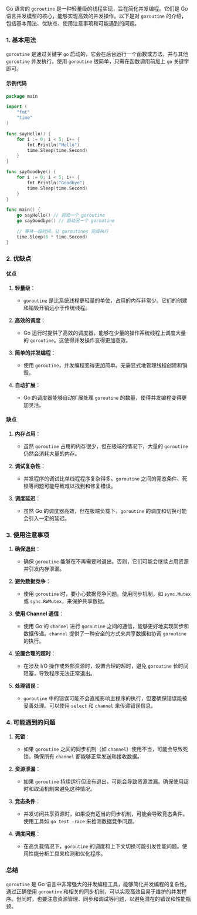 Go 语言的 `goroutine` 是一种轻量级的线程实现，旨在简化并发编程。它们是 Go 语言并发模型的核心，能够实现高效的并发操作。以下是对 `goroutine` 的介绍，包括基本用法、优缺点、使用注意事项和可能遇到的问题。

### 1. 基本用法

`goroutine` 是通过关键字 `go` 启动的，它会在后台运行一个函数或方法，并与其他 `goroutine` 并发执行。使用 `goroutine` 很简单，只需在函数调用前加上 `go` 关键字即可。

#### 示例代码

```go
package main

import (
    "fmt"
    "time"
)

func sayHello() {
    for i := 0; i < 5; i++ {
        fmt.Println("Hello")
        time.Sleep(time.Second)
    }
}

func sayGoodbye() {
    for i := 0; i < 5; i++ {
        fmt.Println("Goodbye")
        time.Sleep(time.Second)
    }
}

func main() {
    go sayHello() // 启动一个 goroutine
    go sayGoodbye() // 启动另一个 goroutine

    // 等待一段时间，让 goroutines 完成执行
    time.Sleep(6 * time.Second)
}
```

### 2. 优缺点

#### 优点

1. **轻量级**：
   - `goroutine` 是比系统线程更轻量的单位，占用的内存非常少。它们的创建和销毁开销远小于传统线程。

2. **高效的调度**：
   - Go 运行时提供了高效的调度器，能够在少量的操作系统线程上调度大量的 `goroutine`。这使得并发操作变得更加高效。

3. **简单的并发编程**：
   - 使用 `goroutine`，并发编程变得更加简单。无需显式地管理线程创建和销毁。

4. **自动扩展**：
   - Go 的调度器能够自动扩展处理 `goroutine` 的数量，使得并发编程变得更加灵活。

#### 缺点

1. **内存占用**：
   - 虽然 `goroutine` 占用的内存很少，但在极端的情况下，大量的 `goroutine` 仍然会消耗大量的内存。

2. **调试复杂性**：
   - 并发程序的调试比单线程程序复杂得多。`goroutine` 之间的竞态条件、死锁等问题可能导致难以找到和修复错误。

3. **调度延迟**：
   - 虽然 Go 的调度器高效，但在极端负载下，`goroutine` 的调度和切换可能会引入一定的延迟。

### 3. 使用注意事项

1. **确保退出**：
   - 确保 `goroutine` 能够在不再需要时退出。否则，它们可能会继续占用资源并引发内存泄漏。

2. **避免数据竞争**：
   - 使用 `goroutine` 时，要小心数据竞争问题。使用同步机制，如 `sync.Mutex` 或 `sync.RWMutex`，来保护共享数据。

3. **使用 Channel 通信**：
   - 使用 Go 的 `channel` 进行 `goroutine` 之间的通信，能够更好地实现同步和数据传递。`channel` 提供了一种安全的方式来共享数据和协调 `goroutine` 的执行。

4. **设置合理的超时**：
   - 在涉及 I/O 操作或外部资源时，设置合理的超时，避免 `goroutine` 长时间阻塞，导致程序无法正常退出。

5. **处理错误**：
   - `goroutine` 中的错误可能不会直接影响主程序的执行，但要确保错误能被妥善处理。可以使用 `select` 和 `channel` 来传递错误信息。

### 4. 可能遇到的问题

1. **死锁**：
   - 如果 `goroutine` 之间的同步机制（如 `channel`）使用不当，可能会导致死锁。确保所有 `channel` 都能够正常发送和接收数据。

2. **资源泄漏**：
   - 如果 `goroutine` 持续运行但没有退出，可能会导致资源泄漏。确保使用超时和取消机制来避免这种情况。

3. **竞态条件**：
   - 并发访问共享资源时，如果没有适当的同步机制，可能会导致竞态条件。使用工具如 `go test -race` 来检测数据竞争问题。

4. **调度问题**：
   - 在高负载情况下，`goroutine` 的调度和上下文切换可能引发性能问题。使用性能分析工具来检测和优化程序。

### 总结

`goroutine` 是 Go 语言中非常强大的并发编程工具，能够简化并发编程的复杂性。通过正确使用 `goroutine` 和相关的同步机制，可以实现高效且易于维护的并发程序。但同时，也要注意资源管理、同步和调试等问题，以避免潜在的错误和性能瓶颈。